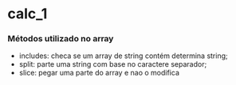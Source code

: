 # calc_1

### Métodos utilizado no array
- includes: checa se um array de string contém determina string;
- split: parte uma string com base no caractere separador;
- slice: pegar uma parte do array e nao o modifica
